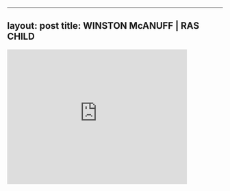 

---
layout: post
title: WINSTON McANUFF | RAS CHILD
---


<div class="output"><iframe width="420" height="315" src="http://www.youtube.com/embed/Y03ee6v6ujM" frameborder="0" allowfullscreen></iframe></div>

